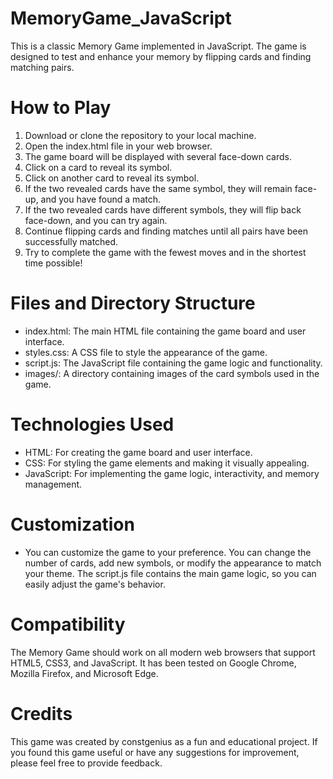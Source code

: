 # MemoryGame_JavaScript
This is a classic Memory Game implemented in JavaScript. The game is designed to test and enhance your memory by flipping cards and finding matching pairs.

# How to Play
1. Download or clone the repository to your local machine.
2. Open the index.html file in your web browser.
3. The game board will be displayed with several face-down cards.
4. Click on a card to reveal its symbol.
5. Click on another card to reveal its symbol.
6. If the two revealed cards have the same symbol, they will remain face-up, and you have found a match.
7. If the two revealed cards have different symbols, they will flip back face-down, and you can try again.
8. Continue flipping cards and finding matches until all pairs have been successfully matched.
9. Try to complete the game with the fewest moves and in the shortest time possible!

# Files and Directory Structure
* index.html: The main HTML file containing the game board and user interface.
* styles.css: A CSS file to style the appearance of the game.
* script.js: The JavaScript file containing the game logic and functionality.
* images/: A directory containing images of the card symbols used in the game.

# Technologies Used
* HTML: For creating the game board and user interface.
* CSS: For styling the game elements and making it visually appealing.
* JavaScript: For implementing the game logic, interactivity, and memory management.

# Customization
* You can customize the game to your preference. You can change the number of cards, add new symbols, or modify the appearance to match your theme. The script.js file contains the main game logic, so you can easily adjust the game's behavior.

# Compatibility
The Memory Game should work on all modern web browsers that support HTML5, CSS3, and JavaScript. It has been tested on Google Chrome, Mozilla Firefox, and Microsoft Edge.

# Credits
This game was created by constgenius as a fun and educational project. If you found this game useful or have any suggestions for improvement, please feel free to provide feedback.
